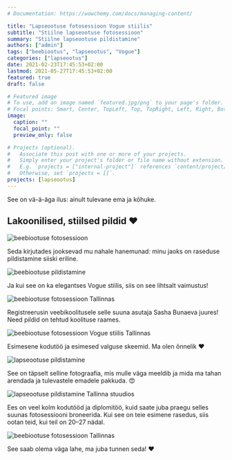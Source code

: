 ```yaml
---
# Documentation: https://wowchemy.com/docs/managing-content/

title: "Lapseootuse fotosessioon Vogue stiilis"
subtitle: "Stiilne lapseootuse fotosessioon"
summary: "Stiilne lapseootuse pildistamine"
authors: ["admin"]
tags: ["beebiootus", "lapseootus", "Vogue"]
categories: ["lapseootus"]
date: 2021-02-23T17:45:53+02:00
lastmod: 2021-05-27T17:45:53+02:00
featured: true
draft: false

# Featured image
# To use, add an image named `featured.jpg/png` to your page's folder.
# Focal points: Smart, Center, TopLeft, Top, TopRight, Left, Right, BottomLeft, Bottom, BottomRight.
image:
  caption: ""
  focal_point: ""
  preview_only: false

# Projects (optional).
#   Associate this post with one or more of your projects.
#   Simply enter your project's folder or file name without extension.
#   E.g. `projects = ["internal-project"]` references `content/project/deep-learning/index.md`.
#   Otherwise, set `projects = []`.
projects: [lapseootus]
---
```

See on vä-ä-äga ilus: ainult tulevane ema ja kõhuke.
## Lakoonilised, stiilsed pildid ❤️

![beebiootuse fotosessioon](./lapseootuse-fotosessioon-1.jpg)

Seda kirjutades jooksevad mu nahale hanemunad: minu jaoks on raseduse pildistamine siiski eriline.

![beebiootuse pildistamine](./lapseootuse-fotosessioon-2.jpg)

Ja kui see on ka elegantses Vogue stiilis, siis on see lihtsalt vaimustus!

![beebiootuse fotosessioon Tallinnas](./lapseootuse-fotosessioon-3.jpg)

Registreerusin veebikoolitusele selle suuna asutaja Sasha Bunaeva juures! Need pildid on tehtud koolituse raames.

![beebiootuse fotosessioon Vogue stiilis Tallinnas](./lapseootuse-fotosessioon-4.jpg)

Esimesene kodutöö ja esimesed valguse skeemid. Ma olen õnnelik ❤️

![lapseootuse pildistamine](./lapseootuse-fotosessioon-5.jpg)

See on täpselt selline fotograafia, mis mulle väga meeldib ja mida ma tahan arendada ja tulevastele emadele pakkuda. 😍

![lapseootuse pildistamine Tallinna stuudios](./lapseootuse-fotosessioon-6.jpg)

Ees on veel kolm kodutööd ja diplomitöö, kuid saate juba praegu selles suunas fotosessiooni broneerida. Kui see on teie esimene rasedus, siis ootan teid, kui teil on 20–27 nädal.

![beebiootuse fotosessioon Tallinnas](./lapseootuse-fotosessioon-7.jpg)

See saab olema väga lahe, ma juba tunnen seda! ❤